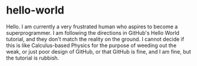 # hello-world

Hello. I am currently a very frustrated human who aspires to become a superprogrammer. I am following the directions in GitHub's Hello World tutorial, and they don't match the reality on the ground. I cannot decide if this is like Calculus-based Physics for the purpose of weeding out the weak, or just poor design of GitHub, or that GitHub is fine, and I am fine, but the tutorial is rubbish.
